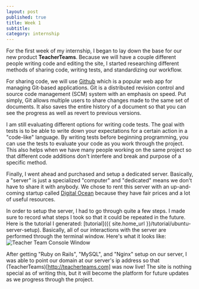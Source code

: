 ```yaml
---
layout: post
published: true
title: Week 1
subtitle: 
category: internship
---
```


For the first week of my internship, I began to lay down the base for our new product **TeacherTeams**. Because we will have a couple different people writing code and editing the site, I started researching different methods of sharing code, writing tests, and standardizing our workflow. 

For sharing code, we will use [Github](http://www.github.com) which is a popular web app for managing Git-based applications. Git is a distributed revision control and source code management (SCM) system with an emphasis on speed. Put simply, Git allows multiple users to share changes made to the same set of documents. It also saves the entire history of a document so that you can see the progress as well as revert to previous versions. 

I am still evaluating different options for writing code tests. The goal with tests is to be able to write down your expectations for a certain action in a "code-like" language. By writing tests before beginning programming, you can use the tests to evaluate your code as you work through the project. This also helps when we have many people working on the same project so that different code additions don't interfere and break and purpose of a specific method. 

Finally, I went ahead and purchased and setup a dedicated server. Basically, a "server" is just a specialized "computer" and "dedicated" means we don't have to share it with anybody. We chose to rent this server with an up-and-coming startup called [Digital Ocean](https://www.digitalocean.com/) because they have fair prices and a lot of useful resources. 

In order to setup the server, I had to go through quite a few steps. I made sure to record what steps I took so that it could be repeated in the future. Here is the tutorial I generated: [tutorial]({{ site.home_url }}/tutorial/ubuntu-server-setup). Basically, all of our interactions with the server are performed through the terminal window. Here's what it looks like: ![Teacher Team Console Window]({{site.url}}/images/teacher_teams_console.png)

After getting "Ruby on Rails", "MySQL", and "Nginx" setup on our server, I was able to point our domain at our server's ip address so that (TeacherTeams)[http://teacherteams.com] was now live! The site is nothing special as of writing this, but it will become the platform for future updates as we progress through the project. 